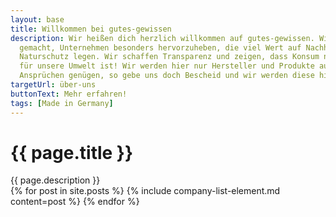 ```yaml
---
layout: base
title: Willkommen bei gutes-gewissen
description: Wir heißen dich herzlich willkommen auf gutes-gewissen. Wir haben es uns zur Aufgabe
  gemacht, Unternehmen besonders hervorzuheben, die viel Wert auf Nachhaltigkeit, Qualität und
  Naturschutz legen. Wir schaffen Transparenz und zeigen, dass Konsum nicht immer auch schädlich
  für unsere Umwelt ist! Wir werden hier nur Hersteller und Produkte auflisten, die wir genau unter die Lupe genommen haben und von denen wir auch wirklich überzeugt sind. Solltest du weitere Produkte oder Hersteller kennen, die diesen
  Ansprüchen genügen, so gebe uns doch Bescheid und wir werden diese hinzufügen!
targetUrl: über-uns
buttonText: Mehr erfahren!
tags: [Made in Germany]
---
```


<div class="container">
    <div class="jumbotron">
      <h1 class="h2">{{ page.title }}</h1>
      {{ page.description }}
    </div>
      {% for post in site.posts %}
      {% include company-list-element.md content=post %}
    {% endfor %}
</div>

